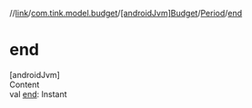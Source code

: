 //[link](../../../index.md)/[com.tink.model.budget](../../index.md)/[[androidJvm]Budget](../index.md)/[Period](index.md)/[end](end.md)



# end  
[androidJvm]  
Content  
val [end](end.md): Instant  




